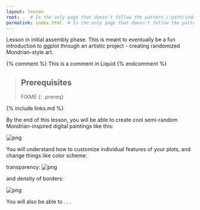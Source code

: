 ```yaml
---
layout: lesson
root: .  # Is the only page that doesn't follow the pattern /:path/index.html
permalink: index.html  # Is the only page that doesn't follow the pattern /:path/index.html
---
```

Lesson in initial assembly phase. This is meant to eventually be a fun introduction to ggplot through an artistic project - creating randomized Mondrian-style art. 

<!-- this is an html comment -->

{% comment %} This is a comment in Liquid {% endcomment %}

> ## Prerequisites
>
> FIXME
{: .prereq}

{% include links.md %}

By the end of this lesson, you will be able to create cool semi-random Mondrian-inspired digital paintings like this:

![png](../fig/mondrian-11.png)

You will understand how to customize individual features of your plots, and change things like color scheme:


transparency:
![png](mondrian-12.png)


and density of borders:

![png](../fig/mondrian-13.png)

You will also be able to . . . 
